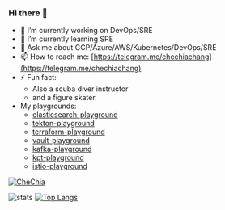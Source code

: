 ### Hi there 👋

<!--
**chechiachang/chechiachang** is a ✨ _special_ ✨ repository because its `README.md` (this file) appears on your GitHub profile.

Here are some ideas to get you started:

- 🔭 I’m currently working on ...
- 🌱 I’m currently learning ...
- 👯 I’m looking to collaborate on ...
- 🤔 I’m looking for help with ...
- 💬 Ask me about ...
- 📫 How to reach me: ...
- 😄 Pronouns: ...
- ⚡ Fun fact: ...
-->

- 🔭 I’m currently working on DevOps/SRE
- 🌱 I’m currently learning SRE
- 💬 Ask me about GCP/Azure/AWS/Kubernetes/DevOps/SRE
- 📫 How to reach me: [https://telegram.me/chechiachang](https://telegram.me/chechiachang)
- ⚡ Fun fact: 
  - Also a scuba diver instructor
  - and a figure skater.
- My playgrounds:
  - [elasticsearch-playground](https://github.com/chechiachang/elasticsearch-playground)
  - [tekton-playground](https://github.com/chechiachang/tekton-playground)
  - [terraform-playground](https://github.com/chechiachang/terraform-playground)
  - [vault-playground](https://github.com/chechiachang/vault-playground)
  - [kafka-playground](https://github.com/chechiachang/kafka-playground)
  - [kpt-playground](https://github.com/chechiachang/kpt-playground)
  - [istio-playground](https://github.com/chechiachang/istio-playground)

[![CheChia](https://www.randos.online/u/chechiachang?theme=blue)](https://randos.online/u/chechiachang/next)

![stats](https://github-readme-stats.vercel.app/api?username=chechiachang&include_all_commits=true&count_private=true&show_icons=true&theme=radical) [![Top Langs](https://github-readme-stats.vercel.app/api/top-langs/?username=chechiachang&layout=compact)](https://github.com/chechiachang/github-readme-stats)
